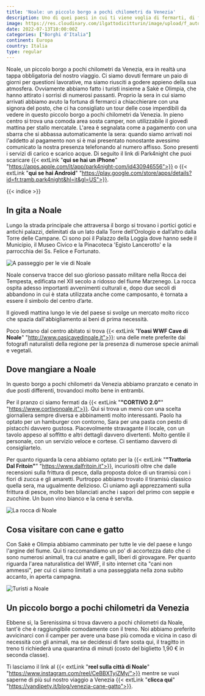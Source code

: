```yaml
---
title: 'Noale: un piccolo borgo a pochi chilometri da Venezia'
description: Uno di quei paesi in cui ti viene voglia di fermarti, di fare due parole con la gente del posto, di saperne un po' di più.
image: https://res.cloudinary.com/ilgattodicitturin/image/upload/f_auto,q_auto,w_800,dpr_auto/v1657705481/Articoli/Noale_.jpg
date: 2022-07-13T10:00:00Z
categories: ["Borghi d'Italia"]
continent: Europa
country: Italia
type: regular
---
```


Noale, un piccolo borgo a pochi chilometri da Venezia, era in realtà una tappa obbligatoria del nostro viaggio. Ci siamo dovuti fermare un paio di giorni per questioni lavorative, ma siamo riusciti a godere appieno della sua atmosfera. Ovviamente abbiamo fatto i turisti insieme a Sakè e Olimpia, che hanno attirato i sorrisi di numerosi passanti. Proprio la sera in cui siamo arrivati abbiamo avuto la fortuna di fermarci a chiacchierare con una signora del posto, che ci ha consigliato un tour delle cose imperdibili da vedere in questo piccolo borgo a pochi chilometri da Venezia. In pieno centro si trova una comoda area sosta camper, non utilizzabile il giovedì mattina per stallo mercatale. L'area è segnalata come a pagamento con una sbarra che si abbassa automaticamente la sera: quando siamo arrivati noi l'addetto al pagamento non si è mai presentato nonostante avessimo comunicato la nostra presenza telefonando al numero affisso. Sono presenti i servizi di carico e scarico acque. Di seguito il link di Park4night che puoi scaricare {{< extLink "**qui se hai un iPhone**" "https://apps.apple.com/it/app/park4night-com/id430946556">}} o {{< extLink "**qui se hai Android**" "https://play.google.com/store/apps/details?id=fr.tramb.park4night&hl=it&gl=US">}}.

{{< indice >}}

## In gita a Noale
Lungo la strada principale che attraversa il borgo si trovano i portici gotici e antichi palazzi, delimitati da un lato dalla Torre dell’Orologio e dall’altro dalla Torre delle Campane. Ci sono poi il Palazzo della Loggia dove hanno sede il Municipio, il Museo Civico e la Pinacoteca 'Egisto Lancerotto' e la parrocchia dei Ss. Felice e Fortunato.

![A passeggio per le vie di Noale](https://res.cloudinary.com/ilgattodicitturin/image/upload/f_auto,q_auto,w_800,dpr_auto/v1657705492/Articoli/a_passeggio_per_le_vie_di_Noale.jpg)

Noale conserva tracce del suo glorioso passato militare nella Rocca dei Tempesta, edificata nel XII secolo a ridosso del fiume Marzenego. La rocca ospita adesso importanti avvenimenti culturali e, dopo due secoli di abbandono in cui è stata utilizzata anche come camposanto, è tornata a essere il simbolo del centro d’arte.

Il giovedì mattina lungo le vie del paese si svolge un mercato molto ricco che spazia dall'abbigliamento ai beni di prima necessità. 

Poco lontano dal centro abitato si trova {{< extLink "**l’oasi WWF Cave di Noale**" "http://www.oasicavedinoale.it">}}: una delle mete preferite dai fotografi naturalisti della regione per la presenza di numerose specie animali e vegetali. 

## Dove mangiare a Noale 
In questo borgo a pochi chilometri da Venezia abbiamo pranzato e cenato in due posti differenti, trovandoci molto bene in entrambi. 

Per il pranzo ci siamo fermati da {{< extLink "**"CORTIVO 2.0"**" "https://www.cortivonoale.it">}}. Qui si trova un menù con una scelta giornaliera sempre diversa e abbinamenti molto interessanti. Paolo ha optato per un hamburger con contorno, Sara per una pasta con pesto di pistacchi davvero gustosa. Piacevolmente stravagante il locale, con un tavolo appeso al soffitto e altri dettagli davvero divertenti. Molto gentile il personale, con un servizio veloce e cortese. Ci sentiamo davvero di consigliartelo.

Per quanto riguarda la cena abbiamo optato per la {{< extLink "**"Trattoria Dal Fritoin"**" "https://www.dalfritoin.it">}}, incuriositi oltre che dalle recensioni sulla frittura di pesce, dalla proposta dolce di un tiramisù con i fiori di zucca e gli amaretti. Purtroppo abbiamo trovato il tiramisù classico quella sera, ma ugualmente delizioso. Ci uniamo agli apprezzamenti sulla frittura di pesce, molto ben bilanciati anche i sapori del primo con seppie e zucchine. Un buon vino bianco e la cena è servita. 

![La rocca di Noale](https://res.cloudinary.com/ilgattodicitturin/image/upload/f_auto,q_auto,w_800,dpr_auto/v1657705148/Articoli/La_Rocca_di_Noale.jpg)

## Cosa visitare con cane e gatto
Con Sakè e Olimpia abbiamo camminato per tutte le vie del paese e lungo l'argine del fiume. Qui ti raccomandiamo un po' di accortezza dato che ci sono numerosi animali, tra cui anatre e galli, liberi di girovagare. Per quanto riguarda l'area naturalistica del WWF, il sito internet cita "cani non ammessi", per cui ci siamo limitati a una passeggiata nella zona subito accanto, in aperta campagna.

![Turisti a Noale](https://res.cloudinary.com/ilgattodicitturin/image/upload/f_auto,q_auto,w_800,dpr_auto/v1657705037/Articoli/turisti_a_Noale.jpg)

## Un piccolo borgo a pochi chilometri da Venezia 
Ebbene sì, la Serenissima si trova davvero a pochi chilometri da Noale, tant'è che è raggiungibile comodamente con il treno. Noi abbiamo preferito avvicinarci con il camper per avere una base più comoda e vicina in caso di necessità con gli animali, ma se decidessi di fare sosta qui, il tragitto in treno ti richiederà una quarantina di minuti (costo del biglietto 1,90 € in seconda classe). 

Ti lasciamo il link al {{< extLink "**reel sulla città di Noale**" "https://www.instagram.com/reel/CeBBXTyjZMy/">}} mentre se vuoi saperne di più sul nostro viaggio a Venezia {{< extLink "**clicca qui**" "https://vandipety.it/blog/venezia-cane-gatto">}}.